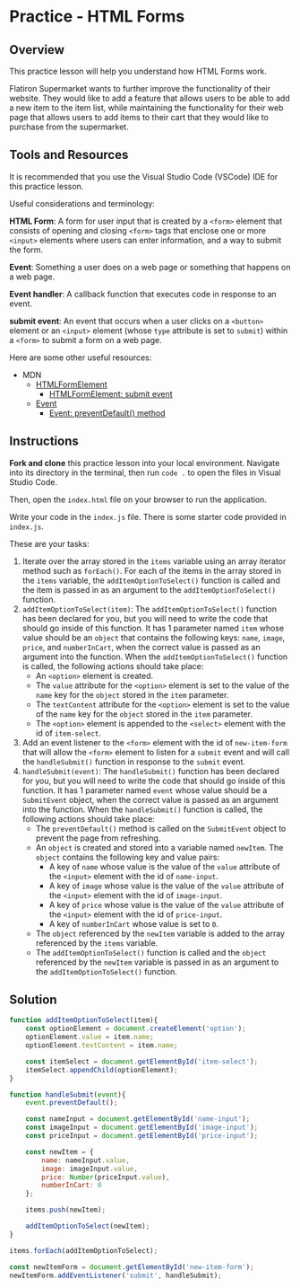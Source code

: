 # Practice - HTML Forms

## Overview

This practice lesson will help you understand how HTML Forms work.

Flatiron Supermarket wants to further improve the functionality of their website. They would like to add a feature that allows users to be able to add a new item to the item list, while maintaining the functionality for their web page that allows users to add items to their cart that they would like to purchase from the supermarket.

## Tools and Resources

It is recommended that you use the Visual Studio Code (VSCode) IDE for this practice lesson.

Useful considerations and terminology:

**HTML Form**: A form for user input that is created by a `<form>` element that consists of opening and closing `<form>` tags that enclose one or more `<input>` elements where users can enter information, and a way to submit the form.

**Event**: Something a user does on a web page or something that happens on a web page.

**Event handler**: A callback function that executes code in response to an event.

**submit event**: An event that occurs when a user clicks on a `<button>` element or an `<input>` element (whose `type` attribute is set to `submit`) within a `<form>` to submit a form on a web page.

Here are some other useful resources:
- MDN
  - [HTMLFormElement](https://developer.mozilla.org/en-US/docs/Web/API/HTMLFormElement)
    - [HTMLFormElement: submit event](https://developer.mozilla.org/en-US/docs/Web/API/HTMLFormElement/submit_event)
  - [Event](https://developer.mozilla.org/en-US/docs/Web/API/Event)
    - [Event: preventDefault() method](https://developer.mozilla.org/en-US/docs/Web/API/Event/preventDefault)

## Instructions

**Fork and clone** this practice lesson into your local environment. Navigate into its
directory in the terminal, then run `code .` to open the files in Visual Studio
Code.

Then, open the `index.html` file on your browser to run the application.

Write your code in the `index.js` file. There is some starter code provided in `index.js`.

These are your tasks:

1. Iterate over the array stored in the `items` variable using an array iterator method such as `forEach()`. For each of the items in the array stored in the `items` variable, the `addItemOptionToSelect()` function is called and the item is passed in as an argument to the `addItemOptionToSelect()` function.
2. `addItemOptionToSelect(item)`: The `addItemOptionToSelect()` function has been declared for you, but you will need to write the code that should go inside of this function. It has 1 parameter named `item` whose value should be an `object` that contains the following keys: `name`, `image`, `price`, and `numberInCart`, when the correct value is passed as an argument into the function. When the `addItemOptionToSelect()` function is called, the following actions should take place:
    - An `<option>` element is created.
    - The `value` attribute for the `<option>` element is set to the value of the `name` key for the `object` stored in the `item` parameter.
    - The `textContent` attribute for the `<option>` element is set to the value of the `name` key for the `object` stored in the `item` parameter.
    - The `<option>` element is appended to the `<select>` element with the id of `item-select`.
3. Add an event listener to the `<form>` element with the id of `new-item-form` that will allow the `<form>` element to listen for a `submit` event and will call the `handleSubmit()` function in response to the `submit` event.
4. `handleSubmit(event)`: The `handleSubmit()` function has been declared for you, but you will need to write the code that should go inside of this function. It has 1 parameter named `event` whose value should be a `SubmitEvent` object, when the correct value is passed as an argument into the function. When the `handleSubmit()` function is called, the following actions should take place:
    - The `preventDefault()` method is called on the `SubmitEvent` object to prevent the page from refreshing.
    - An `object` is created and stored into a variable named `newItem`. The `object` contains the following key and value pairs:
      - A key of `name` whose value is the value of the `value` attribute of the `<input>` element with the id of `name-input`.
      - A key of `image` whose value is the value of the `value` attribute of the `<input>` element with the id of `image-input`.
      - A key of `price` whose value is the value of the `value` attribute of the `<input>` element with the id of `price-input`.
      - A key of `numberInCart` whose value is set to `0`.
    - The `object` referenced by the `newItem` variable is added to the array referenced by the `items` variable.
    - The `addItemOptionToSelect()` function is called and the `object` referenced by the `newItem` variable is passed in as an argument to the `addItemOptionToSelect()` function.

## Solution

```javascript
function addItemOptionToSelect(item){
    const optionElement = document.createElement('option');
    optionElement.value = item.name;
    optionElement.textContent = item.name;

    const itemSelect = document.getElementById('item-select');
    itemSelect.appendChild(optionElement);
}

function handleSubmit(event){
    event.preventDefault();

    const nameInput = document.getElementById('name-input');
    const imageInput = document.getElementById('image-input');
    const priceInput = document.getElementById('price-input');

    const newItem = {
        name: nameInput.value,
        image: imageInput.value,
        price: Number(priceInput.value),
        numberInCart: 0
    };

    items.push(newItem);

    addItemOptionToSelect(newItem);
}

items.forEach(addItemOptionToSelect);

const newItemForm = document.getElementById('new-item-form');
newItemForm.addEventListener('submit', handleSubmit);
```